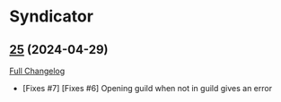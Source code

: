 # Syndicator

## [25](https://github.com/Baganator/Syndicator/tree/25) (2024-04-29)
[Full Changelog](https://github.com/Baganator/Syndicator/compare/24...25) 

- [Fixes #7] [Fixes #6] Opening guild when not in guild gives an error  
